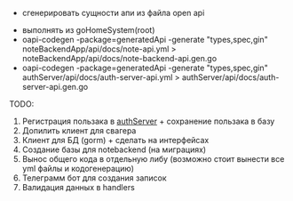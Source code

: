 * сгенерировать сущности апи из файла open api
 - выполнять из goHomeSystem(root)
 - oapi-codegen -package=generatedApi -generate "types,spec,gin" noteBackendApp/api/docs/note-api.yml > noteBackendApp/api/docs/note-backend-api.gen.go
 - oapi-codegen -package=generatedApi -generate "types,spec,gin" authServer/api/docs/auth-server-api.yml > authServer/api/docs/auth-server-api.gen.go

TODO:
1) Регистрация пользака в [authServer](authServer) + сохранение пользака в базу
2) Допилить клиент для свагера
3) Клиент для БД (gorm) + сделать на интерфейсах
4) Создание базы для notebackend (на миграциях)
5) Вынос общего кода в отдельную либу (возможно стоит вынести все yml файлы и кодогенерацию)
6) Телеграмм бот для создания записок
7) Валидация данных в handlers